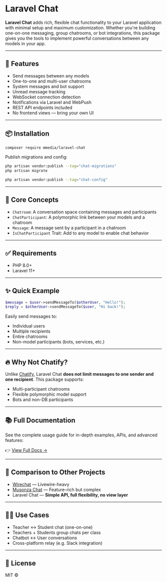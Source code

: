 # Laravel Chat

**Laravel Chat** adds rich, flexible chat functionality to your Laravel application with minimal setup and maximum customization. Whether you're building one-on-one messaging, group chatrooms, or bot integrations, this package gives you the tools to implement powerful conversations between any models in your app.

---

## 🚀 Features

* Send messages between any models
* One-to-one and multi-user chatrooms
* System messages and bot support
* Unread message tracking
* WebSocket connection detection
* Notifications via Laravel and WebPush
* REST API endpoints included
* No frontend views — bring your own UI

---

## 📦 Installation

```bash
composer require mmedia/laravel-chat
```

Publish migrations and config:

```bash
php artisan vendor:publish --tag="chat-migrations"
php artisan migrate

php artisan vendor:publish --tag="chat-config"
```

---

## 🧠 Core Concepts

* `Chatroom`: A conversation space containing messages and participants
* `ChatParticipant`: A polymorphic link between your models and a chatroom
* `Message`: A message sent by a participant in a chatroom
* `IsChatParticipant` Trait: Add to any model to enable chat behavior

---

## ✅ Requirements

* PHP 8.0+
* Laravel 11+

---

## ✨ Quick Example

```php
$message = $user->sendMessageTo($otherUser, "Hello!");
$reply = $otherUser->sendMessageTo($user, "Hi back!");
```

Easily send messages to:

* Individual users
* Multiple recipients
* Entire chatrooms
* Non-model participants (bots, services, etc.)

---

## 🔥 Why Not Chatify?

Unlike [Chatify](https://github.com/munafio/chatify), Laravel Chat **does not limit messages to one sender and one recipient**. This package supports:

* Multi-participant chatrooms
* Flexible polymorphic model support
* Bots and non-DB participants

---

## 📚 Full Documentation

See the complete usage guide for in-depth examples, APIs, and advanced features:

👉 [View Full Docs →](https://laravelchat.netlify.app/)

---

## 🧪 Comparison to Other Projects

* [Wirechat](https://github.com/namumakwembo/wirechat) — Livewire-heavy
* [Musonza Chat](https://github.com/musonza/chat) — Feature-rich but complex
* Laravel Chat — **Simple API, full flexibility, no view layer**

---

## 🙋‍♂️ Use Cases

* Teacher ↔ Student chat (one-on-one)
* Teachers + Students group chats per class
* Chatbot ↔ User conversations
* Cross-platform relay (e.g. Slack integration)

---

## 📖 License

MIT ©